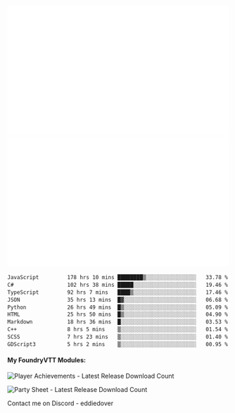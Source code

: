 
![](https://raw.githubusercontent.com/eddiedover/ghstats/master/generated/overview.svg)
![](https://raw.githubusercontent.com/eddiedover/ghstats/master/generated/languages.svg)

<!--START_SECTION:waka-->

```txt
JavaScript         178 hrs 10 mins ████████▒░░░░░░░░░░░░░░░░   33.78 %
C#                 102 hrs 38 mins █████░░░░░░░░░░░░░░░░░░░░   19.46 %
TypeScript         92 hrs 7 mins   ████▒░░░░░░░░░░░░░░░░░░░░   17.46 %
JSON               35 hrs 13 mins  █▓░░░░░░░░░░░░░░░░░░░░░░░   06.68 %
Python             26 hrs 49 mins  █▒░░░░░░░░░░░░░░░░░░░░░░░   05.09 %
HTML               25 hrs 50 mins  █▒░░░░░░░░░░░░░░░░░░░░░░░   04.90 %
Markdown           18 hrs 36 mins  █░░░░░░░░░░░░░░░░░░░░░░░░   03.53 %
C++                8 hrs 5 mins    ▒░░░░░░░░░░░░░░░░░░░░░░░░   01.54 %
SCSS               7 hrs 23 mins   ▒░░░░░░░░░░░░░░░░░░░░░░░░   01.40 %
GDScript3          5 hrs 2 mins    ▒░░░░░░░░░░░░░░░░░░░░░░░░   00.95 %
```

<!--END_SECTION:waka-->

#### My FoundryVTT Modules:

  ![Player Achievements - Latest Release Download Count](https://img.shields.io/badge/dynamic/json?label=Player%20Achievements%20-%20Downloads@latest&query=assets%5B1%5D.download_count&url=https%3A%2F%2Fapi.github.com%2Frepos%2FEddieDover%2Ffvtt-player-achievements%2Freleases%2Flatest)

  ![Party Sheet - Latest Release Download Count](https://img.shields.io/badge/dynamic/json?label=Party%20Sheet%20-%20Downloads@latest&query=assets%5B1%5D.download_count&url=https%3A%2F%2Fapi.github.com%2Frepos%2FEddieDover%2Ffvtt-party-sheet%2Freleases%2Flatest)

<a rel="me" href="https://techhub.social/@EddieDover"></a>

Contact me on Discord - eddiedover

